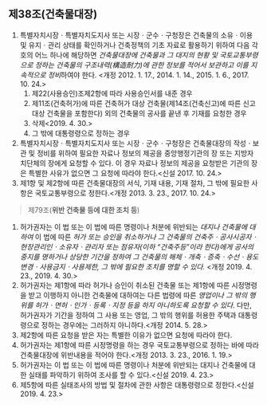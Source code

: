 ## 제38조(건축물대장)

1. 특별자치시장ㆍ특별자치도지사 또는 시장ㆍ군수ㆍ구청장은 건축물의 소유ㆍ이용 및 유지ㆍ관리 상태를 확인하거나 건축정책의 기초 자료로 활용하기 위하여 다음 각 호의 어느 하나에 해당하면 *건축물대장에 건축물과 그 대지의 현황 및 국토교통부령으로 정하는 건축물의 구조내력(構造耐力)에 관한 정보를 적어서 보관하고 이를 지속적으로 정비*하여야 한다. <개정 2012. 1. 17., 2014. 1. 14., 2015. 1. 6., 2017. 10. 24.>
   1. 제22(사용승인)조제2항에 따라 사용승인서를 내준 경우
   2. 제11조(건축허가)에 따른 건축허가 대상 건축물(제14조(건축신고)에 따른 신고 대상 건축물을 포함한다) 외의 건축물의 공사를 끝낸 후 기재를 요청한 경우
   3. 삭제<2019. 4. 30.>
   4. 그 밖에 대통령령으로 정하는 경우
2. 특별자치시장ㆍ특별자치도지사 또는 시장ㆍ군수ㆍ구청장은 건축물대장의 작성ㆍ보관 및 정비를 위하여 필요한 자료나 정보의 제공을 중앙행정기관의 장 또는 지방자치단체의 장에게 요청할 수 있다. 이 경우 자료나 정보의 제공을 요청받은 기관의 장은 특별한 사유가 없으면 그 요청에 따라야 한다.<신설 2017. 10. 24.>
3. 제1항 및 제2항에 따른 건축물대장의 서식, 기재 내용, 기재 절차, 그 밖에 필요한 사항은 국토교통부령으로 정한다.<개정 2013. 3. 23., 2017. 10. 24.>

> 제79조(**위반 건축물 등에 대한 조치 등**)

1. 허가권자는 이 법 또는 이 법에 따른 명령이나 처분에 위반되는 *대지나 건축물에 대하여* 이 법에 따른 *허가 또는 승인을 취소하거나 그 건축물의 건축주ㆍ공사시공자ㆍ현장관리인ㆍ소유자ㆍ관리자 또는 점유자(이하 “건축주등”이라 한다)에게 공사의 중지를 명하거나 상당한 기간을 정하여 그 건축물의 해체ㆍ개축ㆍ증축ㆍ수선ㆍ용도변경ㆍ사용금지ㆍ사용제한, 그 밖에 필요한 조치를 명할 수 있다.* <개정 2019. 4. 23., 2019. 4. 30.>
2. 허가권자는 제1항에 따라 허가나 승인이 취소된 건축물 또는 제1항에 따른 시정명령을 받고 이행하지 아니한 건축물에 대하여는 다른 법령에 따른 *영업이나 그 밖의 행위를 허가ㆍ면허ㆍ인가ㆍ등록ㆍ지정 등을 하지 아니하도록 요청할 수 있다.* 다만, 허가권자가 기간을 정하여 그 사용 또는 영업, 그 밖의 행위를 허용한 주택과 대통령령으로 정하는 경우에는 그러하지 아니하다.<개정 2014. 5. 28.>
3. 제2항에 따른 요청을 받은 자는 특별한 이유가 없으면 요청에 따라야 한다.
4. 허가권자는 제1항에 따른 시정명령을 하는 경우 국토교통부령으로 정하는 바에 따라 건축물대장에 위반내용을 적어야 한다.<개정 2013. 3. 23., 2016. 1. 19.>
5. 허가권자는 이 법 또는 이 법에 따른 명령이나 처분에 위반되는 대지나 건축물에 대한 실태를 파악하기 위하여 조사를 할 수 있다.<신설 2019. 4. 23.>
6. 제5항에 따른 실태조사의 방법 및 절차에 관한 사항은 대통령령으로 정한다.<신설 2019. 4. 23.>
